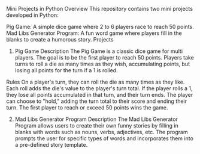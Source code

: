 Mini Projects in Python
Overview
This repository contains two mini projects developed in Python:

Pig Game: A simple dice game where 2 to 6 players race to reach 50 points.
Mad Libs Generator Program: A fun word game where players fill in the blanks to create a humorous story.
Projects
1. Pig Game
Description
The Pig Game is a classic dice game for multi players. The goal is to be the first player to reach 50 points. Players take turns to roll a die as many times as they wish, accumulating points, but losing all points for the turn if a 1 is rolled.

Rules
On a player's turn, they can roll the die as many times as they like.
Each roll adds the die's value to the player's turn total.
If the player rolls a 1, they lose all points accumulated in that turn, and their turn ends.
The player can choose to "hold," adding the turn total to their score and ending their turn.
The first player to reach or exceed 50 points wins the game.

2. Mad Libs Generator Program
Description
The Mad Libs Generator Program allows users to create their own funny stories by filling in blanks with words such as nouns, verbs, adjectives, etc. The program prompts the user for specific types of words and incorporates them into a pre-defined story template.
